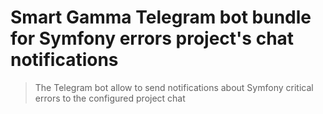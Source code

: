 # Smart Gamma Telegram bot bundle for Symfony errors project's chat notifications

> The Telegram bot allow to send notifications about Symfony critical errors to the configured project chat   

